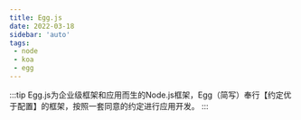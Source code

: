 ```yaml
---
title: Egg.js
date: 2022-03-18
sidebar: 'auto'
tags:
 - node
 - koa
 - egg
---
```


:::tip
Egg.js为企业级框架和应用而生的Node.js框架，Egg（简写）奉行【约定优于配置】的框架，按照一套同意的约定进行应用开发。
:::

<!-- more -->
